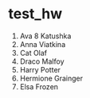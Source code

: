 # test_hw
1. Ava 8 Katushka
2. Anna Viatkina
3. Cat Olaf
4. Draco Malfoy
5. Harry Potter
6. Hermione Grainger
7. Elsa Frozen
